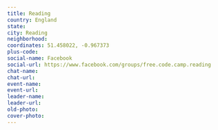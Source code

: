 ```yaml
---
title: Reading
country: England
state: 
city: Reading
neighborhood: 
coordinates: 51.458022, -0.967373
plus-code:
social-name: Facebook
social-url: https://www.facebook.com/groups/free.code.camp.reading
chat-name:
chat-url:
event-name:
event-url:
leader-name:
leader-url:
old-photo: 
cover-photo:
---
```


